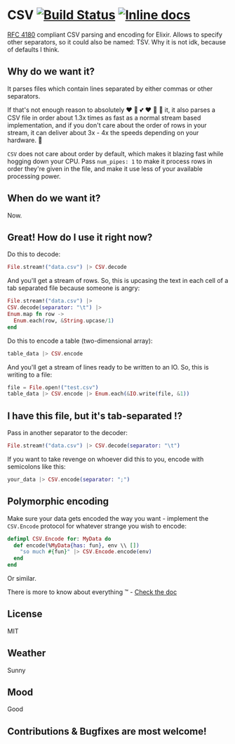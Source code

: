 # CSV [![Build Status](https://travis-ci.org/beatrichartz/csv.svg?branch=master)](https://travis-ci.org/beatrichartz/csv) [![Inline docs](http://inch-ci.org/github/beatrichartz/csv.svg?branch=master)](http://inch-ci.org/github/beatrichartz/csv)
[RFC 4180](http://tools.ietf.org/html/rfc4180) compliant CSV parsing and encoding for Elixir. Allows to specify other separators, so it could also be named: TSV. Why it is not idk, because of defaults I think.

## Why do we want it?

It parses files which contain lines separated by either commas or other separators.

If that's not enough reason to absolutely :heart: :green_heart: :two_hearts: :heart: :revolving_hearts: :sparkling_heart: it, it also parses a CSV file in order about 1.3x times as fast as a normal stream based implementation, and if you don't care about the order of rows in your stream, it can deliver about 3x - 4x the speeds depending on your hardware. :rocket:

`CSV` does not care about order by default, which makes it blazing fast while hogging down your CPU. Pass `num_pipes: 1` to make it process rows in order they're given in the file, and make it use less of your available processing power.

## When do we want it?

Now.

## Great! How do I use it right now?

Do this to decode:

````elixir
File.stream!("data.csv") |> CSV.decode
````

And you'll get a stream of rows. So, this is upcasing the text in each cell of a tab separated file because someone is angry:

````elixir
File.stream!("data.csv") |>
CSV.decode(separator: "\t") |>
Enum.map fn row ->
  Enum.each(row, &String.upcase/1)
end
````

Do this to encode a table (two-dimensional array):

````elixir
table_data |> CSV.encode
````

And you'll get a stream of lines ready to be written to an IO.
So, this is writing to a file:

````elixir
file = File.open!("test.csv")
table_data |> CSV.encode |> Enum.each(&IO.write(file, &1))
````

## I have this file, but it's tab-separated :interrobang:

Pass in another separator to the decoder:

````elixir
File.stream!("data.csv") |> CSV.decode(separator: "\t")
````

If you want to take revenge on whoever did this to you, encode with semicolons like this:

````elixir
your_data |> CSV.encode(separator: ";")
````

## Polymorphic encoding

Make sure your data gets encoded the way you want - implement the `CSV.Encode` protocol for whatever strange you wish to encode:

````elixir
defimpl CSV.Encode for: MyData do
  def encode(%MyData{has: fun}, env \\ [])
	"so much #{fun}" |> CSV.Encode.encode(env)
  end
end
````

Or similar.

There is more to know about everything :tm: - [Check the doc](http://hexdocs.pm/csv/)

## License

MIT

## Weather

Sunny

## Mood

Good

## Contributions & Bugfixes are most welcome!
